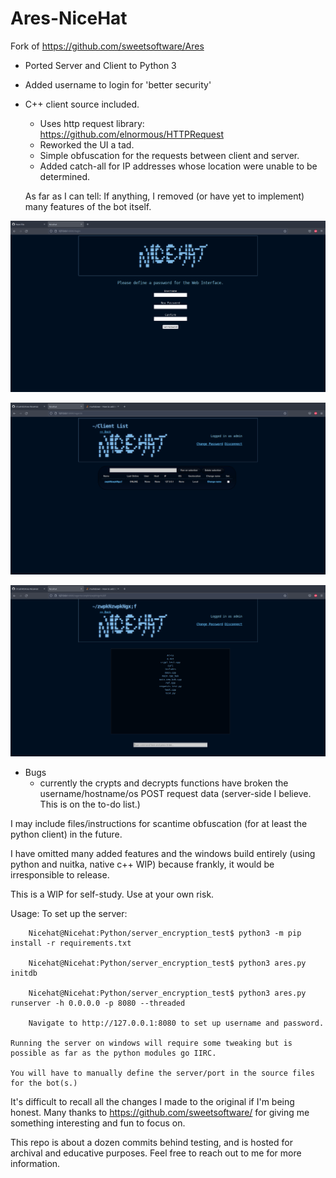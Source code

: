 # Ares-NiceHat

Fork of https://github.com/sweetsoftware/Ares

+ Ported Server and Client to Python 3
+ Added username to login for 'better security'
+ C++ client source included.
  - Uses http request library: https://github.com/elnormous/HTTPRequest
  - Reworked the UI a tad.
  - Simple obfuscation for the requests between client and server.
  - Added catch-all for IP addresses whose location were unable to be determined.
  
  As far as I can tell:
  If anything, I removed (or have yet to implement) many features of the bot itself.
  

![Screenshot](Images/ss1.png?raw=true "Define User")


![Screenshot](Images/ss2.png?raw=true "Client List")


![Screenshot](Images/ss3.png?raw=true "Shell")


  
+ Bugs
  - currently the crypts and decrypts functions have broken the username/hostname/os POST request data (server-side I believe. This is on the to-do list.)

I may include files/instructions for scantime obfuscation (for at least the python client) in the future.

I have omitted many added features and the windows build entirely (using python and nuitka, native c++ WIP) because frankly,
it would be irresponsible to release. 

This is a WIP for self-study. 
Use at your own risk. 

Usage:
    To set up the server:
    
        Nicehat@Nicehat:Python/server_encryption_test$ python3 -m pip install -r requirements.txt
        
        Nicehat@Nicehat:Python/server_encryption_test$ python3 ares.py initdb
        
        Nicehat@Nicehat:Python/server_encryption_test$ python3 ares.py runserver -h 0.0.0.0 -p 8080 --threaded
        
        Navigate to http://127.0.0.1:8080 to set up username and password.
        
    Running the server on windows will require some tweaking but is possible as far as the python modules go IIRC. 
        
    You will have to manually define the server/port in the source files for the bot(s.)

It's difficult to recall all the changes I made to the original if I'm being honest. 
Many thanks to https://github.com/sweetsoftware/ for giving me something interesting and fun to focus on.

This repo is about a dozen commits behind testing, and is hosted for archival and educative purposes. Feel free to reach out to me for more information.

